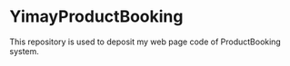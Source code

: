# YimayProductBooking
This repository is used to deposit my web page code of ProductBooking system.
